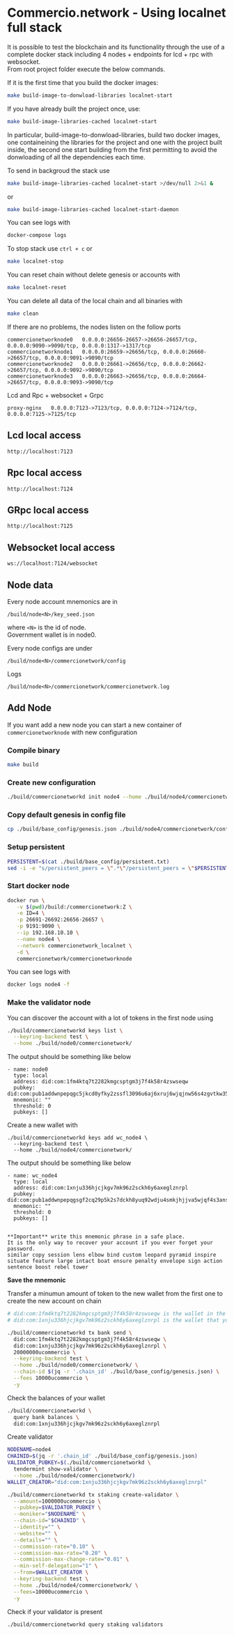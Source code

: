 # Commercio.network - Using localnet full stack

It is possible to test the blockchain and its functionality through the use of a complete docker stack including 4 nodes + endpoints for lcd + rpc with websocket.    
From root project folder execute the below commands.

If it is the first time that you build the docker images:
```bash
make build-image-to-donwload-libraries localnet-start
```

If you have already built the project once, use:
```bash
make build-image-libraries-cached localnet-start
```

In particular, build-image-to-donwload-libraries, build two docker images, one containeining the libraries for the project and one with the project built inside, the second one start building from the first permitting to avoid the donwloading of all the dependencies each time.

To send in backgroud the stack use 

```bash
make build-image-libraries-cached localnet-start >/dev/null 2>&1 &
```

or 

```bash
make build-image-libraries-cached localnet-start-daemon
```

You can see logs with

```bash
docker-compose logs
```


To stop stack use `ctrl + c` or

```bash
make localnet-stop
```

You can reset chain without delete genesis or accounts with 

```bash
make localnet-reset
```

You can delete all data of the local chain and all binaries with

```bash
make clean
```


If there are no problems, the nodes listen on the follow ports

```
commercionetworknode0   0.0.0.0:26656-26657->26656-26657/tcp, 0.0.0.0:9090->9090/tcp, 0.0.0.0:1317->1317/tcp              
commercionetworknode1   0.0.0.0:26659->26656/tcp, 0.0.0.0:26660->26657/tcp, 0.0.0.0:9091->9090/tcp
commercionetworknode2   0.0.0.0:26661->26656/tcp, 0.0.0.0:26662->26657/tcp, 0.0.0.0:9092->9090/tcp   
commercionetworknode3   0.0.0.0:26663->26656/tcp, 0.0.0.0:26664->26657/tcp, 0.0.0.0:9093->9090/tcp
```

Lcd and Rpc + websocket + Grpc
```
proxy-nginx   0.0.0.0:7123->7123/tcp, 0.0.0.0:7124->7124/tcp, 0.0.0.0:7125->7125/tcp  
```

## Lcd local access

```
http://localhost:7123
```

## Rpc local access
```
http://localhost:7124
```

## GRpc local access
```
http://localhost:7125
```


## Websocket local access
```
ws://localhost:7124/websocket
```

## Node data

Every node account mnemonics are in 

```
/build/node<N>/key_seed.json
```

where `<N>` is the id of node.  
Government wallet is in node0.    

Every node configs are under 


```
/build/node<N>/commercionetwork/config
```

Logs

```
/build/node<N>/commercionetwork/commercionetwork.log
```

## Add Node

If you want add a new node you can start a new container of `commercionetworknode` with new configuration

### Compile binary


```bash
make build
```


### Create new configuration



```bash
./build/commercionetworkd init node4 --home ./build/node4/commercionetwork
```

### Copy default genesis in config file

```bash
cp ./build/base_config/genesis.json ./build/node4/commercionetwork/config/
```

### Setup persistent

```bash
PERSISTENT=$(cat ./build/base_config/persistent.txt)
sed -i -e "s/persistent_peers = \".*\"/persistent_peers = \"$PERSISTENT\"/g" ./build/node4/commercionetwork/config/config.toml
```

### Start docker node



```bash
docker run \
   -v $(pwd)/build:/commercionetwork:Z \
   -e ID=4 \
   -p 26691-26692:26656-26657 \
   -p 9191:9090 \
   --ip 192.168.10.10 \
   --name node4 \
   --network commercionetwork_localnet \
   -d \
   commercionetwork/commercionetworknode
```



You can see logs with

```bash
docker logs node4 -f
```


### Make the validator node

You can discover the account with a lot of tokens in the first node using

```bash
./build/commercionetworkd keys list \
  --keyring-backend test \
  --home ./build/node0/commercionetwork/
```

The output should be something like below

```
- name: node0
  type: local
  address: did:com:1fm4ktq7t2282kmgcsptgm3j7f4k58r4zswseqw
  pubkey: did:com:pub1addwnpepqgc5jkcd0yfky2zssfl3096u6aj6xruj6wjqjnw56s4zgvtkw358sw3qmn9
  mnemonic: ""
  threshold: 0
  pubkeys: []
```

Create a new wallet with

```
./build/commercionetworkd keys add wc_node4 \
  --keyring-backend test \
  --home ./build/node4/commercionetwork/
```

The output should be something like below

```
- name: wc_node4
  type: local
  address: did:com:1xnju336hjcjkgv7mk96z2sckh6y6axeglznrpl
  pubkey: did:com:pub1addwnpepqgsgf2cq29p5k2s7dckh8yuq92wdju4smkjhjjva5wjqf4s3ansty30h8k9
  mnemonic: ""
  threshold: 0
  pubkeys: []


**Important** write this mnemonic phrase in a safe place.
It is the only way to recover your account if you ever forget your password.
similar copy session lens elbow bind custom leopard pyramid inspire situate feature large intact boat ensure penalty envelope sign action sentence boost rebel tower
```
**Save the mnemonic**

Transfer a minumun amount of token to the new wallet from the first one to create the new account on chain

```bash
# did:com:1fm4ktq7t2282kmgcsptgm3j7f4k58r4zswseqw is the wallet in the first node with a lot of tokens
# did:com:1xnju336hjcjkgv7mk96z2sckh6y6axeglznrpl is the wallet that you created before

./build/commercionetworkd tx bank send \
  did:com:1fm4ktq7t2282kmgcsptgm3j7f4k58r4zswseqw \
  did:com:1xnju336hjcjkgv7mk96z2sckh6y6axeglznrpl \
  20000000ucommercio \
  --keyring-backend test \
  --home ./build/node0/commercionetwork/ \
  --chain-id $(jq -r '.chain_id' ./build/base_config/genesis.json) \
  --fees 10000ucommercio \
  -y
```

Check the balances of your wallet

```bash
./build/commercionetworkd \
  query bank balances \
  did:com:1xnju336hjcjkgv7mk96z2sckh6y6axeglznrpl
```

Create validator

```bash
NODENAME=node4
CHAINID=$(jq -r '.chain_id' ./build/base_config/genesis.json)
VALIDATOR_PUBKEY=$(./build/commercionetworkd \
  tendermint show-validator \
  --home ./build/node4/commercionetwork/)
WALLET_CREATOR="did:com:1xnju336hjcjkgv7mk96z2sckh6y6axeglznrpl"

./build/commercionetworkd tx staking create-validator \
  --amount=1000000ucommercio \
  --pubkey=$VALIDATOR_PUBKEY \
  --moniker="$NODENAME" \
  --chain-id="$CHAINID" \
  --identity="" \
  --website="" \
  --details="" \
  --commission-rate="0.10" \
  --commission-max-rate="0.20" \
  --commission-max-change-rate="0.01" \
  --min-self-delegation="1" \
  --from=$WALLET_CREATOR \
  --keyring-backend test \
  --home ./build/node4/commercionetwork/ \
  --fees=10000ucommercio \
  -y
```

Check if your validator is present

```bash
./build/commercionetworkd query staking validators
```